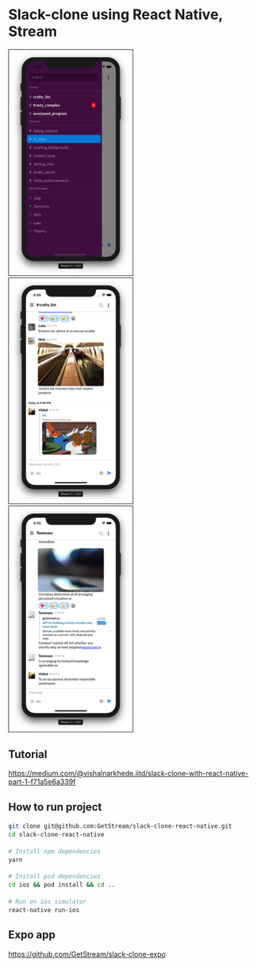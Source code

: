 # Slack-clone using React Native, Stream

<div style="display: inline">
<img src="./screenshots/1.png" alt="IMAGE ALT TEXT HERE" width="250"  border="1" style="margin-right: 30px" />
<img src="./screenshots/2.png" alt="IMAGE ALT TEXT HERE" width="250"  border="1" style="margin-right: 30px" />
<img src="./screenshots/3.png" alt="IMAGE ALT TEXT HERE" width="250"  border="1" />
</div>

## Tutorial

https://medium.com/@vishalnarkhede.iitd/slack-clone-with-react-native-part-1-f71a5e6a339f

## How to run project

```sh
git clone git@github.com:GetStream/slack-clone-react-native.git
cd slack-clone-react-native

# Install npm dependencies
yarn

# Install pod dependencies
cd ios && pod install && cd ..

# Run on ios simulator
react-native run-ios
```

## Expo app

https://github.com/GetStream/slack-clone-expo
